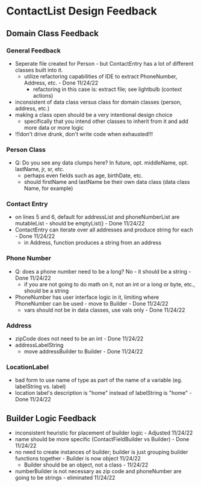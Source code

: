 # ContactList Design Feedback

## Domain Class Feedback

### General Feedback

- Seperate file created for Person - but ContactEntry has a lot of different classes built into it.
  - utilize refactoring capabilities of IDE to extract PhoneNumber, Address, etc. - Done 11/24/22
    - refactoring in this case is: extract file; see lightbulb (context actions)
- inconsistent of data class versus class for domain classes (person, address, etc.)
- making a class open should be a very intentional design choice
  - specifically that you intend other classes to inherit from it and add more data or more logic
- !!!don't drive drunk, don't write code when exhausted!!!

### Person Class

- Q: Do you see any data clumps here?  In future, opt. middleName, opt. lastName, jr, sr, etc.
  - perhaps even fields such as age, birthDate, etc. 
  - should firstName and lastName be their own data class (data class Name, for example)

### Contact Entry

- on lines 5 and 6, default for addressList and phoneNumberList are mutableList - should be emptyList() - Done 11/24/22
- ContactEntry can iterate over all addresses and produce string for each - Done 11/24/22
  - in Address, function produces a string from an address

### Phone Number

- Q: does a phone number need to be a long?  No - it should be a string - Done 11/24/22
  - if you are not going to do math on it, not an int or a long or byte, etc., should be a string
- PhoneNumber has user interface logic in it, limiting where PhoneNumber can be used - move to Builder - Done 11/24/22
  - vars should not be in data classes, use vals only - Done 11/24/22

### Address

- zipCode does not need to be an int - Done 11/24/22
- addressLabelString
  - move addressBuilder to Builder - Done 11/24/22

### LocationLabel

- bad form to use name of type as part of the name of a variable (eg. labelString vs. label)
- location label's description is "home" instead of labelString is "home" - Done 11/24/22

## Builder Logic Feedback

- inconsistent heuristic for placement of builder logic - Adjusted 11/24/22
- name should be more specific (ContactFieldBuilder vs Builder) - Done 11/24/22
- no need to create instances of builder; builder is just grouping builder functions together - Builder is now object 11/24/22
  - Builder should be an object, not a class - 11/24/22
- numberBuilder is not necessary as zip code and phoneNumber are going to be strings - eliminated 11/24/22


